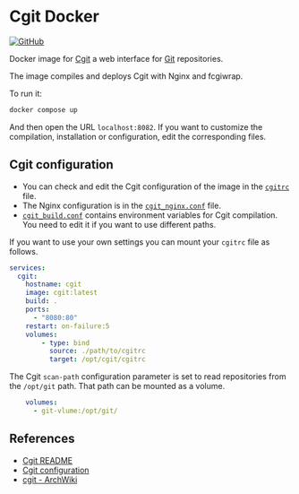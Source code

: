 # Cgit Docker

[![GitHub](https://img.shields.io/github/license/LuqueDaniel/cgit-docker?style=flat-square)](https://github.com/LuqueDaniel/cgit-docker/blob/main/LICENSE)

Docker image for [Cgit](https://git.zx2c4.com/cgit/about/) a web interface for [Git](https://git-scm.com/) repositories.

The image compiles and deploys Cgit with Nginx and fcgiwrap.

To run it:

```bash
docker compose up
```

And then open the URL `localhost:8082`. If you want to customize the compilation, installation or configuration, edit the corresponding files.

## Cgit configuration

* You can check and edit the Cgit configuration of the image in the [`cgitrc`](https://github.com/LuqueDaniel/cgit-docker/blob/main/cgitrc) file.
* The Nginx configuration is in the [`cgit_nginx.conf`](https://github.com/LuqueDaniel/cgit-docker/blob/main/) file.
* [`cgit_build.conf`](https://github.com/LuqueDaniel/cgit-docker/blob/main/cgit_build.conf) contains environment variables for Cgit compilation. You need to edit it if you want to use different paths.

If you want to use your own settings you can mount your `cgitrc` file as follows.

```yml
services:
  cgit:
    hostname: cgit
    image: cgit:latest
    build: .
    ports:
      - "8080:80"
    restart: on-failure:5
    volumes:
        - type: bind
          source: ./path/to/cgitrc
          target: /opt/cgit/cgitrc
```

The Cgit `scan-path` configuration parameter is set to read repositories from the `/opt/git` path. That path can be mounted as a volume.

```yml
    volumes:
      - git-vlume:/opt/git/
```

## References

* [Cgit README](https://git.zx2c4.com/cgit/tree/README)
* [Cgit configuration](https://git.zx2c4.com/cgit/tree/cgitrc.5.txt)
* [cgit - ArchWiki](https://wiki.archlinux.org/title/Cgit)
